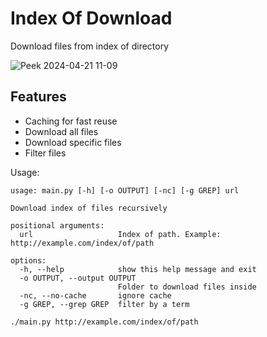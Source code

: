 # Index Of Download

Download files from index of directory

![Peek 2024-04-21 11-09](https://github.com/marcos-venicius/hacking-tools/assets/94018427/daca0485-6646-42e1-b39f-68876b80b3ee)

## Features

- Caching for fast reuse
- Download all files
- Download specific files
- Filter files

Usage:

```
usage: main.py [-h] [-o OUTPUT] [-nc] [-g GREP] url

Download index of files recursively

positional arguments:
  url                   Index of path. Example: http://example.com/index/of/path

options:
  -h, --help            show this help message and exit
  -o OUTPUT, --output OUTPUT
                        Folder to download files inside
  -nc, --no-cache       ignore cache
  -g GREP, --grep GREP  filter by a term

./main.py http://example.com/index/of/path
```
